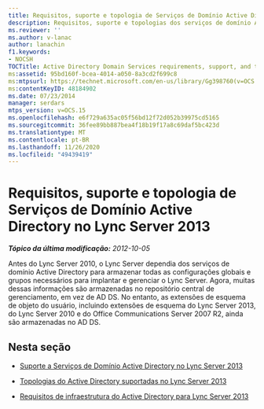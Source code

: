 ```yaml
---
title: Requisitos, suporte e topologia de Serviços de Domínio Active Directory
description: Requisitos, suporte e topologias dos serviços de domínio Active Directory.
ms.reviewer: ''
ms.author: v-lanac
author: lanachin
f1.keywords:
- NOCSH
TOCTitle: Active Directory Domain Services requirements, support, and topologies
ms:assetid: 95bd160f-bcea-4014-a050-8a3cd2f699c8
ms:mtpsurl: https://technet.microsoft.com/en-us/library/Gg398760(v=OCS.15)
ms:contentKeyID: 48184902
ms.date: 07/23/2014
manager: serdars
mtps_version: v=OCS.15
ms.openlocfilehash: e6f729a635ac05f56bd12f72d052b39975cd5165
ms.sourcegitcommit: 36fee89bb887bea4f18b19f17a8c69daf5bc423d
ms.translationtype: MT
ms.contentlocale: pt-BR
ms.lasthandoff: 11/26/2020
ms.locfileid: "49439419"
---
```

# <a name="active-directory-domain-services-requirements-support-and-topologies-in-lync-server-2013"></a>Requisitos, suporte e topologia de Serviços de Domínio Active Directory no Lync Server 2013

<div data-xmlns="http://www.w3.org/1999/xhtml">

<div class="topic" data-xmlns="http://www.w3.org/1999/xhtml" data-msxsl="urn:schemas-microsoft-com:xslt" data-cs="https://msdn.microsoft.com/">

<div data-asp="https://msdn2.microsoft.com/asp">



</div>

<div id="mainSection">

<div id="mainBody">

<span> </span>

_**Tópico da última modificação:** 2012-10-05_

Antes do Lync Server 2010, o Lync Server dependia dos serviços de domínio Active Directory para armazenar todas as configurações globais e grupos necessários para implantar e gerenciar o Lync Server. Agora, muitas dessas informações são armazenadas no repositório central de gerenciamento, em vez de AD DS. No entanto, as extensões de esquema de objeto do usuário, incluindo extensões de esquema do Lync Server 2013, do Lync Server 2010 e do Office Communications Server 2007 R2, ainda são armazenadas no AD DS.

<div>

## <a name="in-this-section"></a>Nesta seção

  - [Suporte a Serviços de Domínio Active Directory no Lync Server 2013](lync-server-2013-active-directory-domain-services-support.md)

  - [Topologias do Active Directory suportadas no Lync Server 2013](lync-server-2013-supported-active-directory-topologies.md)

  - [Requisitos de infraestrutura do Active Directory para Lync Server 2013](lync-server-2013-active-directory-infrastructure-requirements.md)

</div>

</div>

<span> </span>

</div>

</div>

</div>


